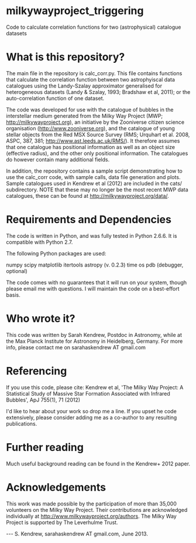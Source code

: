 milkywayproject_triggering
==========================
Code to calculate correlation functions for two (astrophysical) catalogue datasets


What is this repository?
========================

The main file in the repository is calc_corr.py. This file contains functions that calculate the correlation function between two astrophyiscal data catalogues using the Landy-Szalay approximator generalised for heterogeneous datasets (Landy \& Szalay, 1993; Bradshaw et al, 2011); or the auto-correlation function of one dataset.

The code was developed for use with the catalogue of bubbles in the interstellar medium generated from the Milky Way Project (MWP; http://milkywayproject.org), an initiative by the Zooniverse citizen science organisation (http://www.zooniverse.org), and the catalogue of young stellar objects from the Red MSX Source Survey (RMS; Urquhart et al. 2008, ASPC, 387, 381; http://www.ast.leeds.ac.uk/RMS/). It therefore assumes that one catalogue has positional information as well as an object size (effective radius), and the other only positional information. The catalogues do however contain many additional fields.

In addition, the repository contains a sample script demonstrating how to use the calc_corr code, with sample calls, data file generation and plots. Sample catalogues used in Kendrew et al (2012) are included in the cats/ subdirectory. NOTE that these may no longer be the most recent MWP data catalogues, these can be found at http://milkywayproject.org/data/.


Requirements and Dependencies
==============================

The code is written in Python, and was fully tested in Python 2.6.6. It is compatible with Python 2.7.

The following Python packages are used:

numpy
scipy
matplotlib
itertools
astropy (v. 0.2.3)
time
os
pdb (debugger, optional)

The code comes with no guarantees that it will run on your system, though please email me with questions. I will maintain the code on a best-effort basis.


Who wrote it?
===============

This code was written by Sarah Kendrew, Postdoc in Astronomy, while at the Max Planck Institute for Astronomy in Heidelberg, Germany. For more info, please contact me on sarahaskendrew AT gmail.com


Referencing
============

If you use this code, please cite:
Kendrew et al, 'The Milky Way Project: A Statistical Study of Massive Star Formation Associated with Infrared Bubbles', ApJ 755(1), 71 (2012)

I'd like to hear about your work so drop me a line. If you upset he code extensively, please consider adding me as a co-author to any resulting publications.

Further reading
================
Much useful background reading can be found in the Kendrew+ 2012 paper.


Acknowledgements
================

This work was made possible by the participation of more than 35,000 volunteers on the Milky Way Project. Their contributions are acknowledged individually at http://www.milkywayproject.org/authors. The Milky Way Project is supported by The Leverhulme Trust. 


--- S. Kendrew, sarahaskendrew AT gmail.com, June 2013.


